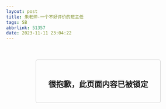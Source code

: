 ```yaml
---
layout: post
title: 朱老师-一个不好评价的班主任
tags: SB
abbrlink: 51357
date: 2023-11-11 23:04:22
---
```

<!DOCTYPE html>
<html>
<head>
    <style>
        .card {
            width: 300px;
            border: 1px solid #ccc;
            border-radius: 5px;
            padding: 20px;
            text-align: center;
            margin: 0 auto;
            margin-top: 50px;
        }
    </style>
</head>
<body>
    <div class="card">
        <h2>很抱歉，此页面内容已被锁定</h2>
    </div>
</body>
</html>
